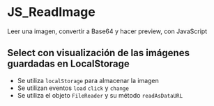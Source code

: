 # JS_ReadImage
Leer una imagen, convertir a Base64 y hacer preview, con JavaScript

## Select con visualización de las imágenes guardadas en LocalStorage

- Se utiliza `localStorage` para almacenar la imagen
- Se utilizan eventos `load` `click` y `change` 
- Se utiliza el objeto `FileReader` y su método `readAsDataURL`




